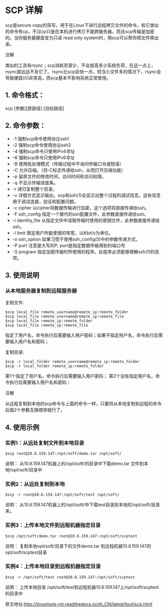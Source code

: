# SCP 详解

scp是secure copy的简写，用于在Linux下进行远程拷贝文件的命令，和它类似的命令有cp，不过cp只是在本机进行拷贝不能跨服务器，而且scp传输是加密的。当你服务器硬盘变为只读 read only system时，用scp可以帮你把文件移出来。

注解

类似的工具有rsync；scp消耗资源少，不会提高多少系统负荷，在这一点上，rsync就远远不及它了。rsync比scp会快一点，但当小文件多的情况下，rsync会导致硬盘I/O非常高，而scp基本不影响系统正常使用。

## 1. 命令格式：

scp [参数][原路径] [目标路径]

## 2. 命令参数：

- -1 强制scp命令使用协议ssh1
- -2 强制scp命令使用协议ssh2
- -4 强制scp命令只使用IPv4寻址
- -6 强制scp命令只使用IPv6寻址
- -B 使用批处理模式（传输过程中不询问传输口令或短语）
- -C 允许压缩。（将-C标志传递给ssh，从而打开压缩功能）
- -p 留原文件的修改时间，访问时间和访问权限。
- -q 不显示传输进度条。
- -r 递归复制整个目录。
- -v 详细方式显示输出。scp和ssh(1)会显示出整个过程的调试信息。这些信息用于调试连接，验证和配置问题。
- -c cipher 以cipher将数据传输进行加密，这个选项将直接传递给ssh。
- -F ssh_config 指定一个替代的ssh配置文件，此参数直接传递给ssh。
- -i identity_file 从指定文件中读取传输时使用的密钥文件，此参数直接传递给ssh。
- -l limit 限定用户所能使用的带宽，以Kbit/s为单位。
- -o ssh_option 如果习惯于使用ssh_config(5)中的参数传递方式，
- -P port 注意是大写的P, port是指定数据传输用到的端口号
- -S program 指定加密传输时所使用的程序。此程序必须能够理解ssh(1)的选项。

## 3. 使用说明

### 从本地服务器复制到远程服务器

复制文件:

```
$scp local_file remote_username@remote_ip:remote_folder
$scp local_file remote_username@remote_ip:remote_file
$scp local_file remote_ip:remote_folder
$scp local_file remote_ip:remote_file

```

指定了用户名，命令执行后需要输入用户密码；如果不指定用户名，命令执行后需要输入用户名和密码；

复制目录:

```
$scp -r local_folder remote_username@remote_ip:remote_folder
$scp -r local_folder remote_ip:remote_folder

```

第1个指定了用户名，命令执行后需要输入用户密码； 第2个没有指定用户名，命令执行后需要输入用户名和密码；

注解

从远程复制到本地的scp命令与上面的命令一样，只要将从本地复制到远程的命令后面2个参数互换顺序就行了。

## 4. 使用示例

### 实例1：从远处复制文件到本地目录

```
$scp root@10.6.159.147:/opt/soft/demo.tar /opt/soft/

```

说明： 从10.6.159.147机器上的/opt/soft/的目录中下载demo.tar 文件到本地/opt/soft/目录中

### 实例2：从远处复制到本地

```
$scp -r root@10.6.159.147:/opt/soft/test /opt/soft/

```

说明： 从10.6.159.147机器上的/opt/soft/中下载test目录到本地的/opt/soft/目录来。

### 实例3：上传本地文件到远程机器指定目录

```
$scp /opt/soft/demo.tar root@10.6.159.147:/opt/soft/scptest

```

说明： 复制本地opt/soft/目录下的文件demo.tar 到远程机器10.6.159.147的opt/soft/scptest目录

### 实例4：上传本地目录到远程机器指定目录

```
$scp -r /opt/soft/test root@10.6.159.147:/opt/soft/scptest

```

说明： 上传本地目录 /opt/soft/test到远程机器10.6.159.147上/opt/soft/scptest的目录中



原文地址:http://linuxtools-rst.readthedocs.io/zh_CN/latest/tool/scp.html